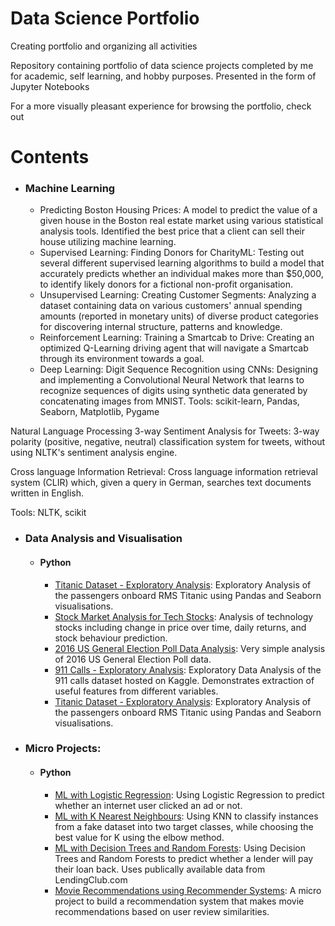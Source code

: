 # Data Science Portfolio
Creating portfolio and organizing all activities

Repository containing portfolio of data science projects completed by me for academic, self learning, and hobby purposes. Presented in the form of Jupyter Notebooks

For a more visually pleasant experience for browsing the portfolio, check out 



# Contents
+ ### Machine Learning  
  + Predicting Boston Housing Prices: A model to predict the value of a given house in the Boston real estate market using various statistical analysis tools. Identified the best price that a client can sell their house utilizing machine learning.    
  + Supervised Learning: Finding Donors for CharityML: Testing out several different supervised learning algorithms to build a model that accurately predicts whether an individual makes more than $50,000, to identify likely donors for a fictional non-profit organisation.  
  + Unsupervised Learning: Creating Customer Segments: Analyzing a dataset containing data on various customers' annual spending amounts (reported in monetary units) of diverse product categories for discovering internal structure, patterns and knowledge.
  + Reinforcement Learning: Training a Smartcab to Drive: Creating an optimized Q-Learning driving agent that will navigate a Smartcab through its environment towards a goal.
  + Deep Learning: Digit Sequence Recognition using CNNs: Designing and implementing a Convolutional Neural Network that learns to recognize sequences of digits using synthetic data generated by concatenating images from MNIST.
Tools: scikit-learn, Pandas, Seaborn, Matplotlib, Pygame

Natural Language Processing
3-way Sentiment Analysis for Tweets: 3-way polarity (positive, negative, neutral) classification system for tweets, without using NLTK's sentiment analysis engine.

Cross language Information Retrieval: Cross language information retrieval system (CLIR) which, given a query in German, searches text documents written in English.

Tools: NLTK, scikit

* ### Data Analysis and Visualisation
  * #### Python  
     * [Titanic Dataset - Exploratory Analysis](https://www.google.com): Exploratory Analysis of the passengers onboard RMS Titanic using Pandas and Seaborn visualisations.  
     * [Stock Market Analysis for Tech Stocks](https://www.google.com): Analysis of technology stocks including change in price over time, daily returns, and stock behaviour prediction.
     * [2016 US General Election Poll Data Analysis](https://www.google.com): Very simple analysis of 2016 US General Election Poll data.
     * [911 Calls - Exploratory Analysis](https://www.google.com): Exploratory Data Analysis of the 911 calls dataset hosted on Kaggle. Demonstrates extraction of useful features from different variables.   
     * [Titanic Dataset - Exploratory Analysis](https://www.google.com): Exploratory Analysis of the passengers onboard RMS Titanic using Pandas and Seaborn visualisations.

* ### Micro Projects:
  * #### Python

    * [ML with Logistic Regression](https://www.google.com): Using Logistic Regression to predict whether an internet user clicked an ad or not.
    * [ML with K Nearest Neighbours](https://www.google.com): Using KNN to classify instances from a fake dataset into two target classes, while choosing the best value for K using the elbow method.
    * [ML with Decision Trees and Random Forests](https://www.google.com): Using Decision Trees and Random Forests to predict whether a lender will pay their loan back. Uses publically available data from LendingClub.com
    * [Movie Recommendations using Recommender Systems](https://www.google.com): A micro project to build a recommendation system that makes movie recommendations based on user review similarities.



